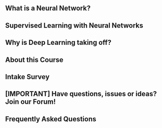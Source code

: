 ## What is a Neural Network?

## Supervised Learning with Neural Networks

## Why is Deep Learning taking off?

## About this Course

## Intake Survey

## [IMPORTANT] Have questions, issues or ideas? Join our Forum!

## Frequently Asked Questions